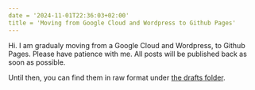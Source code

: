 ```yaml
---
date = '2024-11-01T22:36:03+02:00'
title = 'Moving from Google Cloud and Wordpress to Github Pages'
---
```


Hi. I am gradualy moving from a Google Cloud and Wordpress, to Github Pages. 
Please have patience with me. All posts will be published back as soon as possible.

Until then, you can find them in raw format under [the drafts folder](https://github.com/lunaticthinker-me/lunaticthinker.github.io/tree/main/drafts).